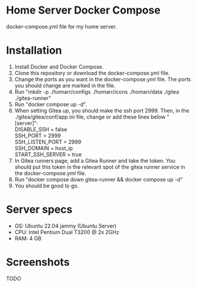 # Home Server Docker Compose
docker-compose.yml file for my home server.

# Installation
1. Install Docker and Docker Compose. 
2. Clone this repository or download the docker-compose.yml file.
3. Change the ports as you want in the docker-compose.yml file. The ports you should change are marked in the file.
4. Run "mkdir -p ./homarr/configs ./homarr/icons ./homarr/data ./gitea ./gitea-runner"
5. Run "docker compose up -d".
6. When setting Gitea up, you should make the ssh port 2999. Then, in the ./gitea/gitea/conf/app.ini file, change or add these lines below "[server]":  
DISABLE_SSH = false  
SSH_PORT = 2999  
SSH_LISTEN_PORT = 2999  
SSH_DOMAIN = host_ip  
START_SSH_SERVER = true  
7. In Gitea runners page, add a Gitea Runner and take the token. You should put this token in the relevant spot of the gitea runner service in the docker-compose.yml file.
8. Run "docker compose down gitea-runner && docker compose up -d"
9. You should be good to go.

# Server specs
* OS: Ubuntu 22.04 jammy (Ubuntu Server)
* CPU: Intel Pentium Dual T3200 @ 2x 2GHz
* RAM: 4 GB

# Screenshots
TODO
